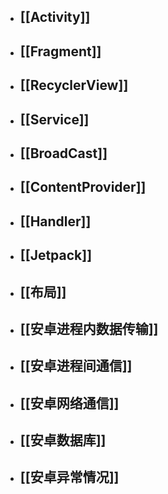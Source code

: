 - ## [[Activity]]
- ## [[Fragment]]
- ## [[RecyclerView]]
- ## [[Service]]
- ## [[BroadCast]]
- ## [[ContentProvider]]
- ## [[Handler]]
- ## [[Jetpack]]
- ## [[布局]]
- ## [[安卓进程内数据传输]]
- ## [[安卓进程间通信]]
- ## [[安卓网络通信]]
- ## [[安卓数据库]]
- ## [[安卓异常情况]]